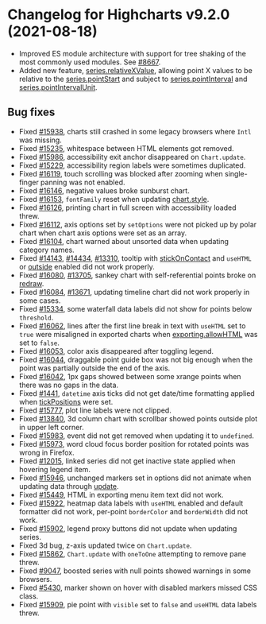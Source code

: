 # Changelog for Highcharts v9.2.0 (2021-08-18)

- Improved ES module architecture with support for tree shaking of the most commonly used modules. See [#8667](https://github.com/highcharts/highcharts/issues/8667).
- Added new feature, [series.relativeXValue](https://api.highcharts.com/highcharts/plotOptions.series.relativeXValue), allowing point X values to be relative to the [series.pointStart](https://api.highcharts.com/highcharts/plotOptions.series.pointStart) and subject to [series.pointInterval](https://api.highcharts.com/highcharts/plotOptions.series.pointInterval) and [series.pointIntervalUnit](https://api.highcharts.com/highcharts/plotOptions.series.pointIntervalUnit).

## Bug fixes
- Fixed [#15938](https://github.com/highcharts/highcharts/issues/15938), charts still crashed in some legacy browsers where `Intl` was missing.
- Fixed [#15235](https://github.com/highcharts/highcharts/issues/15235), whitespace between HTML elements got removed.
- Fixed [#15986](https://github.com/highcharts/highcharts/issues/15986), accessibility exit anchor disappeared on `Chart.update`.
- Fixed [#15229](https://github.com/highcharts/highcharts/issues/15229), accessibility region labels were sometimes duplicated.
- Fixed [#16119](https://github.com/highcharts/highcharts/issues/16119), touch scrolling was blocked after zooming when single-finger panning was not enabled.
- Fixed [#16146](https://github.com/highcharts/highcharts/issues/16146), negative values broke sunburst chart.
- Fixed [#16153](https://github.com/highcharts/highcharts/issues/16153), `fontFamily` reset when updating [chart.style](https://api.highcharts.com/highcharts/chart.style).
- Fixed [#16126](https://github.com/highcharts/highcharts/issues/16126), printing chart in full screen with accessibility loaded threw.
- Fixed [#16112](https://github.com/highcharts/highcharts/issues/16112), axis options set by `setOptions` were not picked up by polar chart when chart axis options were set as an array.
- Fixed [#16104](https://github.com/highcharts/highcharts/issues/16104), chart warned about unsorted data when updating category names.
- Fixed [#14143](https://github.com/highcharts/highcharts/issues/14143), [#14434](https://github.com/highcharts/highcharts/issues/14434), [#13310](https://github.com/highcharts/highcharts/issues/13310), tooltip with [stickOnContact](https://api.highcharts.com/highcharts/tooltip.stickOnContact) and `useHTML` or [outside](https://api.highcharts.com/highcharts/tooltip.outside) enabled did not work properly.
- Fixed [#16080](https://github.com/highcharts/highcharts/issues/16080), [#13705](https://github.com/highcharts/highcharts/issues/13705), sankey chart with self-referential points broke on [redraw](https://api.highcharts.com/highcharts/chart.events.redraw).
- Fixed [#16084](https://github.com/highcharts/highcharts/issues/16084), [#13671](https://github.com/highcharts/highcharts/issues/13671), updating timeline chart did not work properly in some cases.
- Fixed [#15334](https://github.com/highcharts/highcharts/issues/15334), some waterfall data labels did not show for points below `threshold`.
- Fixed [#16062](https://github.com/highcharts/highcharts/issues/16062), lines after the first line break in text with `useHTML` set to `true` were misaligned in exported charts when [exporting.allowHTML](https://api.highcharts.com/highcharts/exporting.allowHTML) was set to `false`.
- Fixed [#16053](https://github.com/highcharts/highcharts/issues/16053), color axis disappeared after toggling legend.
- Fixed [#16044](https://github.com/highcharts/highcharts/issues/16044), draggable point guide box was not big enough when the point was partially outside the end of the axis.
- Fixed [#16042](https://github.com/highcharts/highcharts/issues/16042), 1px gaps showed between some xrange points when there was no gaps in the data.
- Fixed [#1441](https://github.com/highcharts/highcharts/issues/1441), `datetime` axis ticks did not get date/time formatting applied when [tickPositions](https://api.highcharts.com/highcharts/xAxis.tickPositions) were set.
- Fixed [#15777](https://github.com/highcharts/highcharts/issues/15777), plot line labels were not clipped.
- Fixed [#13840](https://github.com/highcharts/highcharts/issues/13840), 3d column chart with scrollbar showed points outside plot in upper left corner.
- Fixed [#15983](https://github.com/highcharts/highcharts/issues/15983), event did not get removed when updating it to `undefined`.
- Fixed [#15973](https://github.com/highcharts/highcharts/issues/15973), word cloud focus border position for rotated points was wrong in Firefox.
- Fixed [#12015](https://github.com/highcharts/highcharts/issues/12015), linked series did not get inactive state applied when hovering legend item.
- Fixed [#15946](https://github.com/highcharts/highcharts/issues/15946), unchanged markers set in options did not animate when updating data through [update](https://api.highcharts.com/highcharts/plotOptions.series.point.events.update).
- Fixed [#15449](https://github.com/highcharts/highcharts/issues/15449), HTML in exporting menu item text did not work.
- Fixed [#15922](https://github.com/highcharts/highcharts/issues/15922), heatmap data labels with `useHTML` enabled and default formatter did not work, per-point `borderColor` and `borderWidth` did not work.
- Fixed [#15902](https://github.com/highcharts/highcharts/issues/15902), legend proxy buttons did not update when updating series.
- Fixed 3d bug, z-axis updated twice on `Chart.update`.
- Fixed [#15862](https://github.com/highcharts/highcharts/issues/15862), `Chart.update` with `oneToOne` attempting to remove pane threw.
- Fixed [#9047](https://github.com/highcharts/highcharts/issues/9047), boosted series with null points showed warnings in some browsers.
- Fixed [#5430](https://github.com/highcharts/highcharts/issues/5430), marker shown on hover with disabled markers missed CSS class.
- Fixed [#15909](https://github.com/highcharts/highcharts/issues/15909), pie point with `visible` set to `false` and `useHTML` data labels threw.
